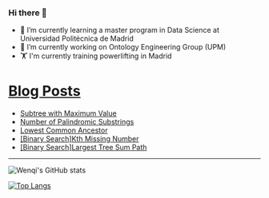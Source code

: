 ### Hi there 👋

- 🌱 I’m currently learning a master program in Data Science at Universidad Politécnica de Madrid
- 🔭 I’m currently working on Ontology Engineering Group (UPM) 
- 🏋️ I'm currently training powerlifting in Madrid

# [Blog Posts](dev.to/jiangwenqi)
<!-- BLOG-POST-LIST:START -->
- [Subtree with Maximum Value](https://dev.to/jiangwenqi/subtree-with-maximum-value-20nk)
- [Number of Palindromic Substrings](https://dev.to/jiangwenqi/number-of-palindromic-substrings-342n)
- [Lowest Common Ancestor](https://dev.to/jiangwenqi/lowest-common-ancestor-4cg2)
- [[Binary Search]Kth Missing Number](https://dev.to/jiangwenqi/binary-searchkth-missing-number-1dga)
- [[Binary Search]Largest Tree Sum Path](https://dev.to/jiangwenqi/binary-searchlargest-tree-sum-path-3b41)
<!-- BLOG-POST-LIST:END -->


---

![Wenqi's GitHub stats](https://github-readme-stats.vercel.app/api?username=jiangwenqi&show_icons=true&count_private=true)

[![Top Langs](https://github-readme-stats.vercel.app/api/top-langs/?username=jiangwenqi&layout=compact)](https://github.com/jiangwenqi/github-readme-stats)
